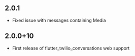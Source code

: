 ## 2.0.1
* Fixed issue with messages containing Media

## 2.0.0+10
* First release of flutter_twilio_conversations web support
